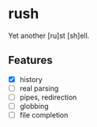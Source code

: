 # rush
Yet another [ru]st [sh]ell.

## Features
- [x] history
- [ ] real parsing
- [ ] pipes, redirection
- [ ] globbing
- [ ] file completion
